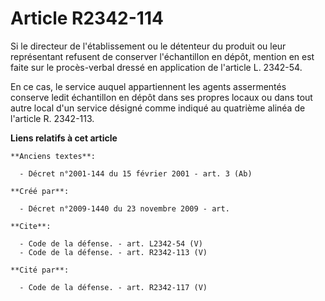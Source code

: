 # Article R2342-114

Si le directeur de l'établissement ou le détenteur du produit ou leur représentant refusent de conserver l'échantillon en
dépôt, mention en est faite sur le procès-verbal dressé en application de l'article L. 2342-54. 

En ce cas, le service auquel appartiennent les agents assermentés conserve ledit échantillon en dépôt dans ses propres locaux
ou dans tout autre local d'un service désigné comme indiqué au quatrième alinéa de l'article R. 2342-113.

**Liens relatifs à cet article**

	**Anciens textes**:

	  - Décret n°2001-144 du 15 février 2001 - art. 3 (Ab)

	**Créé par**:

	  - Décret n°2009-1440 du 23 novembre 2009 - art.

	**Cite**:

	  - Code de la défense. - art. L2342-54 (V)
	  - Code de la défense. - art. R2342-113 (V)

	**Cité par**:

	  - Code de la défense. - art. R2342-117 (V)
